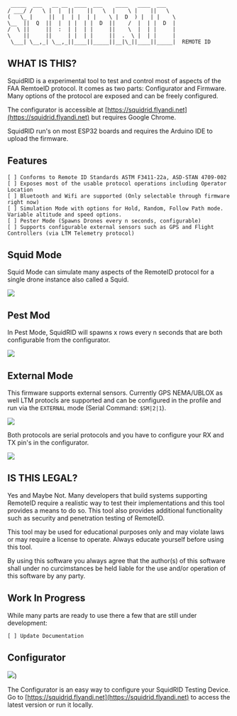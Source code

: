  ```
  _____  ___   __ __  ____  ___    ____   ____  ___
 / ___/ /   \ |  |  ||    ||   \  |    \ |    ||   \
(   \_ |     ||  |  | |  | |    \ |  D  ) |  | |    \
 \__  ||  Q  ||  |  | |  | |  D  ||    /  |  | |  D  |
 /  \ ||     ||  :  | |  | |     ||    \  |  | |     |
 \    ||     ||     | |  | |     ||  .  \ |  | |     |
  \___| \__,_| \__,_||____||_____||__|\_||____||_____|  REMOTE ID 
```

## WHAT IS THIS?

SquidRID is a experimental tool to test and control most of aspects of the FAA RemtoeID protocol. It comes as two parts: Configurator and Firmware. Many options of the protocol are exposed and can be freely configured.

The configurator is accessible at [https://squidrid.flyandi.net](https://squidrid.flyandi.net) but requires Google Chrome.

SquidRID run's on most ESP32 boards and requires the Arduino IDE to upload the firmware.

## Features
```
[ ] Conforms to Remote ID Standards ASTM F3411-22a, ASD-STAN 4709-002
[ ] Exposes most of the usable protocol operations including Operator Location
[ ] Bluetooth and Wifi are supported (Only selectable through firmware right now)
[ ] Simulation Mode with options for Hold, Random, Follow Path mode. Variable altitude and speed options.
[ ] Pester Mode (Spawns Drones every n seconds, configurable)
[ ] Supports configurable external sensors such as GPS and Flight Controllers (via LTM Telemetry protocol)
```

## Squid Mode

Squid Mode can simulate many aspects of the RemoteID protocol for a single drone instance also called a Squid. 

![](docs/sim.png)

## Pest Mod

In Pest Mode, SquidRID will spawns x rows every n seconds that are both configurable from the configurator.

![](docs/pest.png) 

## External Mode

This firmware supports external sensors. Currently GPS NEMA/UBLOX as well LTM protocls are supported and can be configured in the profile and run via the `EXTERNAL` mode (Serial Command: `$SM|2|1`).

![](docs/ext.png)

Both protocols are serial protocols and you have to configure your RX and TX pin's in the configurator. 

![](docs/ext_prot.png)

## IS THIS LEGAL?

Yes and Maybe Not. Many developers that build systems supporting RemoteID require a realistic way to test their implementations and this tool provides a means to do so. This tool also provides additional functionality such as security and penetration testing of RemoteID. 

This tool may be used for educational purposes only and may violate laws or may require a license to operate. Always educate yourself before using this tool.

By using this software you always agree that the author(s) of this software shall under no curcimstances be held liable for the use and/or operation of this software by any party.



## Work In Progress

While many parts are ready to use there a few that are still under development:

```
[ ] Update Documentation
```

## Configurator 

![](docs/configurator.png))

The Configurator is an easy way to configure your SquidRID Testing Device. Go to [https://squidrid.flyandi.net](https://squidrid.flyandi.net) to access the latest version or run it locally. 
